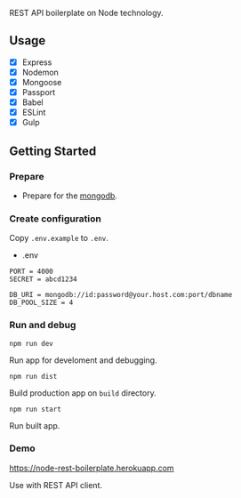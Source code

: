 REST API boilerplate on Node technology.

## Usage
- [x] Express
- [x] Nodemon
- [x] Mongoose
- [x] Passport
- [x] Babel
- [x] ESLint
- [x] Gulp

## Getting Started

### Prepare
- Prepare for the [mongodb](https://mlab.com).

### Create configuration
Copy `.env.example` to `.env`.

- .env
```
PORT = 4000
SECRET = abcd1234

DB_URI = mongodb://id:password@your.host.com:port/dbname
DB_POOL_SIZE = 4
```

### Run and debug
`npm run dev`

Run app for develoment and debugging.

`npm run dist`

Build production app on `build` directory.

`npm run start`

Run built app.


### Demo

https://node-rest-boilerplate.herokuapp.com

Use with REST API client.

